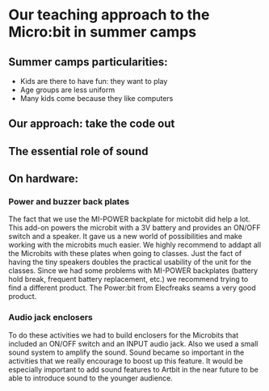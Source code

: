 # Our teaching approach to the Micro:bit in summer camps

## Summer camps particularities:

- Kids are there to have fun: they want to play
- Age groups are less uniform
- Many kids come because they like computers

## Our approach: take the code out

## The essential role of sound

## On hardware:

### Power and buzzer back plates
The fact that we use the MI-POWER backplate for mictobit did help a lot. This add-on powers the microbit with a 3V battery and provides an ON/OFF switch and a speaker. It gave us a new world of possibilities and make working with the microbits much easier. We highly recommend to addapt all the Microbits with these plates when going to classes. Just the fact of having the tiny speakers doubles the practical usability of the unit for the classes. Since we had some problems with MI-POWER backplates (battery hold break, frequent battery replacement, etc.) we recommend trying to find a different product. The Power:bit from Elecfreaks seams a very good product.

### Audio jack enclosers
To do these activities we had to build enclosers for the Microbits that included an ON/OFF switch and an INPUT audio jack. Also we used a small sound system to amplify the sound. Sound became so important in the activities that we really encourage to boost up this feature. It would be especially important to add sound features to Artbit in the near future to be able to introduce sound to the younger audience.


